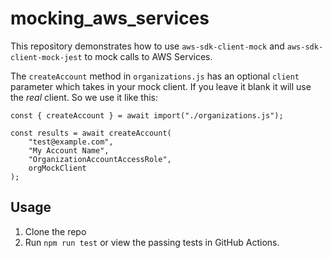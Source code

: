 # mocking_aws_services

This repository demonstrates how to use `aws-sdk-client-mock` and `aws-sdk-client-mock-jest` to mock calls to AWS Services.

The `createAccount` method in `organizations.js` has an optional `client` parameter which takes in your mock client. If you leave it blank it will use the _real_ client. So we use it like this:

```
const { createAccount } = await import("./organizations.js");

const results = await createAccount(
    "test@example.com",
    "My Account Name",
    "OrganizationAccountAccessRole",
    orgMockClient
);
```

## Usage

1. Clone the repo
2. Run `npm run test` or view the passing tests in GitHub Actions.